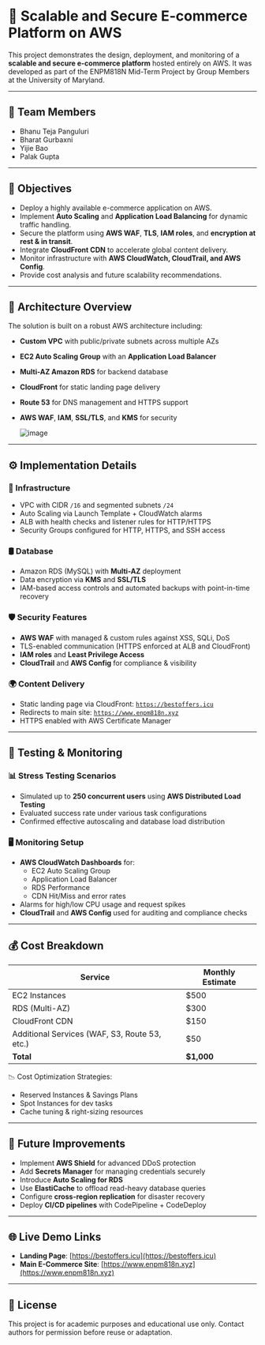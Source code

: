 # 🛒 Scalable and Secure E-commerce Platform on AWS

This project demonstrates the design, deployment, and monitoring of a **scalable and secure e-commerce platform** hosted entirely on AWS. It was developed as part of the ENPM818N Mid-Term Project by Group Members at the University of Maryland.

---

## 👥 Team Members

- Bhanu Teja Panguluri  
- Bharat Gurbaxni  
- Yijie Bao  
- Palak Gupta  

---

## 📌 Objectives

- Deploy a highly available e-commerce application on AWS.
- Implement **Auto Scaling** and **Application Load Balancing** for dynamic traffic handling.
- Secure the platform using **AWS WAF**, **TLS**, **IAM roles**, and **encryption at rest & in transit**.
- Integrate **CloudFront CDN** to accelerate global content delivery.
- Monitor infrastructure with **AWS CloudWatch, CloudTrail, and AWS Config**.
- Provide cost analysis and future scalability recommendations.

---

## 🧱 Architecture Overview

The solution is built on a robust AWS architecture including:

- **Custom VPC** with public/private subnets across multiple AZs
- **EC2 Auto Scaling Group** with an **Application Load Balancer**
- **Multi-AZ Amazon RDS** for backend database
- **CloudFront** for static landing page delivery
- **Route 53** for DNS management and HTTPS support
- **AWS WAF**, **IAM**, **SSL/TLS**, and **KMS** for security

  ![image](https://github.com/user-attachments/assets/dbcdea18-e376-4162-bbe1-6b4c52a880e8)


---

## ⚙️ Implementation Details

### 🔧 Infrastructure

- VPC with CIDR `/16` and segmented subnets `/24`
- Auto Scaling via Launch Template + CloudWatch alarms
- ALB with health checks and listener rules for HTTP/HTTPS
- Security Groups configured for HTTP, HTTPS, and SSH access

### 🛢️ Database

- Amazon RDS (MySQL) with **Multi-AZ** deployment
- Data encryption via **KMS** and **SSL/TLS**
- IAM-based access controls and automated backups with point-in-time recovery

### 🛡️ Security Features

- **AWS WAF** with managed & custom rules against XSS, SQLi, DoS
- TLS-enabled communication (HTTPS enforced at ALB and CloudFront)
- **IAM roles** and **Least Privilege Access**
- **CloudTrail** and **AWS Config** for compliance & visibility

### 🌍 Content Delivery

- Static landing page via CloudFront: [`https://bestoffers.icu`](https://bestoffers.icu)
- Redirects to main site: [`https://www.enpm818n.xyz`](https://www.enpm818n.xyz)
- HTTPS enabled with AWS Certificate Manager

---

## 🧪 Testing & Monitoring

### 📊 Stress Testing Scenarios

- Simulated up to **250 concurrent users** using **AWS Distributed Load Testing**
- Evaluated success rate under various task configurations
- Confirmed effective autoscaling and database load distribution

### 🖥️ Monitoring Setup

- **AWS CloudWatch Dashboards** for:
  - EC2 Auto Scaling Group
  - Application Load Balancer
  - RDS Performance
  - CDN Hit/Miss and error rates
- Alarms for high/low CPU usage and request spikes
- **CloudTrail** and **AWS Config** used for auditing and compliance checks

---

## 💰 Cost Breakdown

| Service           | Monthly Estimate |
|------------------|------------------|
| EC2 Instances     | $500             |
| RDS (Multi-AZ)    | $300             |
| CloudFront CDN    | $150             |
| Additional Services (WAF, S3, Route 53, etc.) | $50 |
| **Total**         | **$1,000**       |

📉 Cost Optimization Strategies:
- Reserved Instances & Savings Plans
- Spot Instances for dev tasks
- Cache tuning & right-sizing resources

---

## 🔮 Future Improvements

- Implement **AWS Shield** for advanced DDoS protection
- Add **Secrets Manager** for managing credentials securely
- Introduce **Auto Scaling for RDS**
- Use **ElastiCache** to offload read-heavy database queries
- Configure **cross-region replication** for disaster recovery
- Deploy **CI/CD pipelines** with CodePipeline + CodeDeploy

---

## 🌐 Live Demo Links

- **Landing Page**: [https://bestoffers.icu](https://bestoffers.icu)
- **Main E-Commerce Site**: [https://www.enpm818n.xyz](https://www.enpm818n.xyz)

---

## 📝 License

This project is for academic purposes and educational use only. Contact authors for permission before reuse or adaptation.




